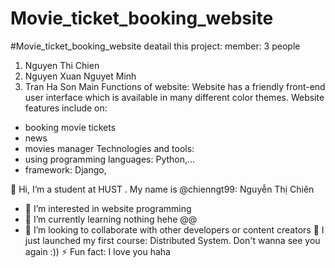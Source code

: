 # Movie_ticket_booking_website
 #Movie_ticket_booking_website
 deatail this project: 
 member: 3 people
 1. Nguyen Thi Chien
 2. Nguyen Xuan Nguyet Minh
 3. Tran Ha Son
 Main Functions of website:
 Website has a friendly front-end user interface which is available in many different color themes. Website features include on:
 - booking movie tickets
 - news
 - movies manager
 Technologies and tools:
 - using programming languages: Python,...
 - framework: Django,

 👋 Hi, I’m a student at HUST . My name is @chienngt99: Nguyễn Thị Chiên 
- 👀 I’m interested in website programming
- 🌱 I’m currently learning nothing hehe @@
- 💞️ I’m looking to collaborate with other developers or content creators
🔭 I just launched my first course: Distributed System. Don't wanna see you again :))
⚡ Fun fact: I love you haha
